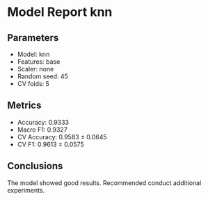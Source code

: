 
# Model Report knn

## Parameters
- Model: knn
- Features: base
- Scaler: none
- Random seed: 45
- CV folds: 5

## Metrics
- Accuracy: 0.9333
- Macro F1: 0.9327
- CV Accuracy: 0.9583 ± 0.0645
- CV F1: 0.9613 ± 0.0575

## Conclusions
The model showed good results.
Recommended conduct additional experiments.
